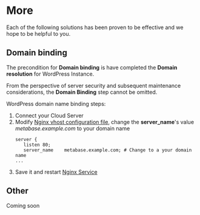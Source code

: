 # More

Each of the following solutions has been proven to be effective and we hope to be helpful to you.

## Domain binding

The precondition for **Domain binding** is have completed the **Domain resolution** for WordPress Instance.

From the perspective of server security and subsequent maintenance considerations, the **Domain Binding** step cannot be omitted.

WordPress domain name binding steps:

1. Connect your Cloud Server
2. Modify [Nginx vhost configuration file](/stack-components.md#nginx), change the **server_name**'s value *metabase.example.com* to your domain name
   ```text
   server {
      listen 80;
      server_name    metabase.example.com; # Change to a your domain name
   ...
   ```
3. Save it and restart [Nginx Service](/admin-services.md#nginx)


## Other

Coming soon
